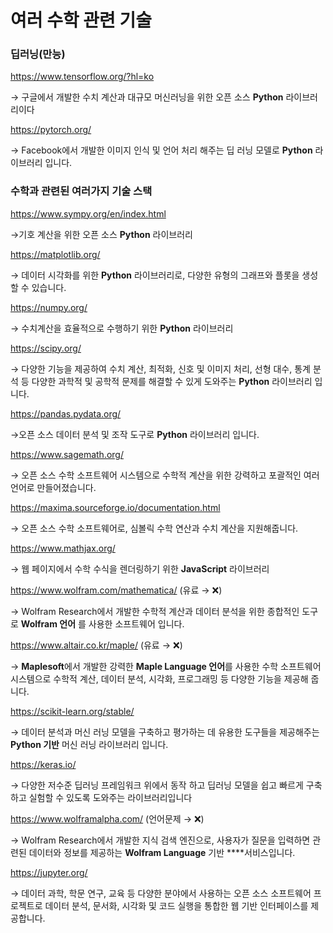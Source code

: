 # 여러 수학 관련 기술

### 딥러닝(만능)

https://www.tensorflow.org/?hl=ko

→ 구글에서 개발한 수치 계산과 대규모 머신러닝을 위한 오픈 소스 **Python** 라이브러리이다

https://pytorch.org/

→ Facebook에서 개발한 이미지 인식 및 언어 처리 해주는 딥 러닝 모델로 **Python** 라이브러리 입니다. 

### 수학과 관련된 여러가지 기술 스택

https://www.sympy.org/en/index.html

→기호 계산을 위한 오픈 소스 **Python** 라이브러리

https://matplotlib.org/

→ 데이터 시각화를 위한 **Python** 라이브러리로, 다양한 유형의 그래프와 플롯을 생성할 수 있습니다.

https://numpy.org/

→ 수치계산을 효율적으로 수행하기 위한 **Python** 라이브러리

https://scipy.org/

→ 다양한 기능을 제공하여 수치 계산, 최적화, 신호 및 이미지 처리, 선형 대수, 통계 분석 등 다양한 과학적 및 공학적 문제를 해결할 수 있게 도와주는 **Python**  라이브러리 입니다. 

https://pandas.pydata.org/

→오픈 소스 데이터 분석 및 조작 도구로 **Python**  라이브러리 입니다.

https://www.sagemath.org/

→  오픈 소스 수학 소프트웨어 시스템으로 수학적 계산을 위한 강력하고 포괄적인 여러 언어로 만들어졌습니다.

https://maxima.sourceforge.io/documentation.html

→ 오픈 소스 수학 소프트웨어로, 심볼릭 수학 연산과 수치 계산을 지원해줍니다.

https://www.mathjax.org/

→ 웹 페이지에서 수학 수식을 렌더링하기 위한 **JavaScript** 라이브러리

https://www.wolfram.com/mathematica/ (유료 → ❌)

→ Wolfram Research에서 개발한 수학적 계산과 데이터 분석을 위한 종합적인 도구로 **Wolfram 언어** 를 사용한 소프트웨어 입니다.

https://www.altair.co.kr/maple/ (유료 → ❌)

→ **Maplesoft**에서 개발한 강력한 **Maple Language 언어**를 사용한 수학 소프트웨어 시스템으로 수학적 계산, 데이터 분석, 시각화, 프로그래밍 등 다양한 기능을 제공해 줍니다. 

https://scikit-learn.org/stable/

→ 데이터 분석과 머신 러닝 모델을 구축하고 평가하는 데 유용한 도구들을 제공해주는 **Python 기반** 머신 러닝 라이브러리 입니다.

https://keras.io/

→ 다양한 저수준 딥러닝 프레임워크 위에서 동작 하고 딥러닝 모델을 쉽고 빠르게 구축하고 실험할 수 있도록 도와주는 라이브러리입니다

https://www.wolframalpha.com/ (언어문제 → ❌)

→ Wolfram Research에서 개발한 지식 검색 엔진으로, 사용자가 질문을 입력하면 관련된 데이터와 정보를 제공하는 **Wolfram Language** 기반 ****서비스입니다. 

https://jupyter.org/

→ 데이터 과학, 학문 연구, 교육 등 다양한 분야에서 사용하는 오픈 소스 소프트웨어 프로젝트로 데이터 분석, 문서화, 시각화 및 코드 실행을 통합한 웹 기반 인터페이스를 제공합니다.